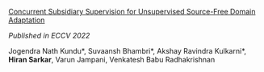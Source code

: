 [Concurrent Subsidiary Supervision for Unsupervised Source-Free Domain Adaptation](https://arxiv.org/abs/2207.13247)

*Published in ECCV 2022*

Jogendra Nath Kundu*, Suvaansh Bhambri*, Akshay Ravindra Kulkarni*, **Hiran Sarkar**, Varun Jampani, Venkatesh Babu Radhakrishnan
